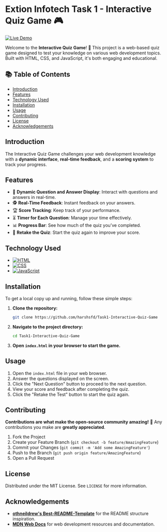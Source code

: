 # Extion Infotech Task 1 - Interactive Quiz Game 🎮

[![Live Demo](https://img.shields.io/badge/Live_Demo-Click_Here-brightgreen)](https://harshsfd.github.io/Task1-Interactive-Quiz-Game/)

Welcome to the **Interactive Quiz Game**! 🚀 This project is a web-based quiz game designed to test your knowledge on various web development topics. Built with HTML, CSS, and JavaScript, it's both engaging and educational.

## 📚 Table of Contents

- [Introduction](#introduction)
- [Features](#features)
- [Technology Used](#technology-used)
- [Installation](#installation)
- [Usage](#usage)
- [Contributing](#contributing)
- [License](#license)
- [Acknowledgements](#acknowledgements)

## Introduction

The Interactive Quiz Game challenges your web development knowledge with a **dynamic interface**, **real-time feedback**, and a **scoring system** to track your progress.

## Features

- 🌟 **Dynamic Question and Answer Display**: Interact with questions and answers in real-time.
- 🕵️ **Real-Time Feedback**: Instant feedback on your answers.
- 🏆 **Score Tracking**: Keep track of your performance.
- ⏳ **Timer for Each Question**: Manage your time effectively.
- 📊 **Progress Bar**: See how much of the quiz you’ve completed.
- 🔄 **Retake the Quiz**: Start the quiz again to improve your score.

## Technology Used

* [![HTML](https://img.shields.io/badge/HTML-5-orange)](https://developer.mozilla.org/en-US/docs/Web/HTML)
* [![CSS](https://img.shields.io/badge/CSS-3-blue)](https://developer.mozilla.org/en-US/docs/web/CSS)
* [![JavaScript](https://img.shields.io/badge/JavaScript-ES6-yellow)](https://developer.mozilla.org/en-US/docs/Web/JavaScript)
  
## Installation

To get a local copy up and running, follow these simple steps:

1. **Clone the repository:**
    ```bash
    git clone https://github.com/harshsfd/Task1-Interactive-Quiz-Game
    ```

2. **Navigate to the project directory:**
    ```bash
    cd Task1-Interactive-Quiz-Game
    ```

3. **Open `index.html` in your browser to start the game.**

## Usage

1. Open the `index.html` file in your web browser.
2. Answer the questions displayed on the screen.
3. Click the "Next Question" button to proceed to the next question.
4. View your score and feedback after completing the quiz.
5. Click the "Retake the Test" button to start the quiz again.

## Contributing

**Contributions are what make the open-source community amazing!** 🌟 Any contributions you make are **greatly appreciated**.

1. Fork the Project
2. Create your Feature Branch (`git checkout -b feature/AmazingFeature`)
3. Commit your Changes (`git commit -m 'Add some AmazingFeature'`)
4. Push to the Branch (`git push origin feature/AmazingFeature`)
5. Open a Pull Request

## License

Distributed under the MIT License. See `LICENSE` for more information.

## Acknowledgements

- **[othneildrew's Best-README-Template](https://github.com/othneildrew/Best-README-Template)** for the README structure inspiration.
- **[MDN Web Docs](https://developer.mozilla.org/)** for web development resources and documentation.
